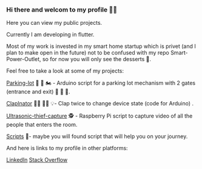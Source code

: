 ### Hi there and welcom to my profile 🧙‍♂️

Here you can view my public projects.

Currently I am developing in flutter.

Most of my work is invested in my smart home startup which is privet (and I plan to make open in the future) not to be confused with my repo Smart-Power-Outlet,
so for now you will only see the desserts 🍧.


Feel free to take a look at some of my projects:

[Parking-lot](https://github.com/guyluz11/parking-lot) 🚧 🚗 🏍️ - Arduino script for a parking lot mechanism with 2 gates (entrance and exit) 🚧 🚜 🚕.

[ClapInator](https://github.com/guyluz11/ClapInator) 👏🏾 👏🏾 💡- Clap twice to change device state (code for Arduino) .

[Ultrasonic-thief-capture](https://github.com/guyluz11/ultrasonic-thief-capture) 🕵️ - Raspberry Pi script to capture video of all the people that enters the room.

[Scripts](https://github.com/guyluz11/Scripts) 🐲- maybe you will found script that will help you on your journey.


And here is links to my profile in other platforms:

[LinkedIn](https://www.linkedin.com/in/guy-luz-7319487a/)                                                                                         [Stack Overflow](https://stackoverflow.com/users/10242854/guy)
